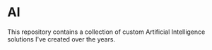 # AI
This repository contains a collection of custom Artificial Intelligence solutions I've created over the years.
